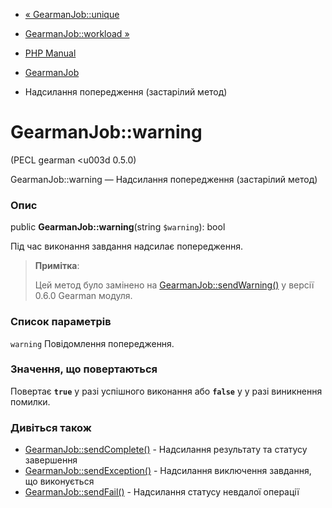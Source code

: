 - [« GearmanJob::unique](gearmanjob.unique.md)
- [GearmanJob::workload »](gearmanjob.workload.md)

- [PHP Manual](index.md)
- [GearmanJob](class.gearmanjob.md)
- Надсилання попередження (застарілий метод)

# GearmanJob::warning

(PECL gearman \<u003d 0.5.0)

GearmanJob::warning — Надсилання попередження (застарілий метод)

### Опис

public **GearmanJob::warning**(string `$warning`): bool

Під час виконання завдання надсилає попередження.

> **Примітка**:
>
> Цей метод було замінено на
> [GearmanJob::sendWarning()](gearmanjob.sendwarning.md) у версії
> 0.6.0 Gearman модуля.

### Список параметрів

`warning`
Повідомлення попередження.

### Значення, що повертаються

Повертає **`true`** у разі успішного виконання або **`false`** у
у разі виникнення помилки.

### Дивіться також

- [GearmanJob::sendComplete()](gearmanjob.sendcomplete.md) -
Надсилання результату та статусу завершення
- [GearmanJob::sendException()](gearmanjob.sendexception.md) -
Надсилання виключення завдання, що виконується
- [GearmanJob::sendFail()](gearmanjob.sendfail.md) - Надсилання
статусу невдалої операції
